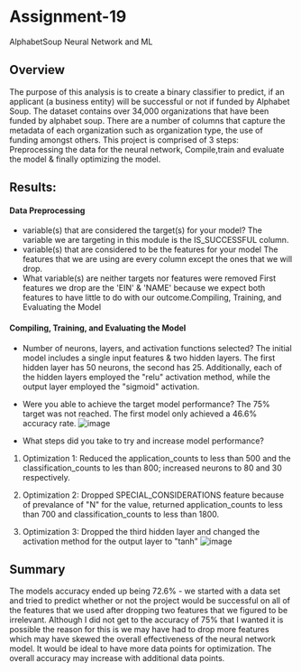 # Assignment-19
AlphabetSoup Neural Network and ML

## Overview 

The purpose of this analysis is to create a binary classifier to predict,
if an applicant (a business entity) will be successful or not if funded by Alphabet Soup. The dataset contains over 34,000 organizations that have been funded by alphabet soup. There are a number of columns that capture the metadata of each organization such as organization type, the use of funding amongst others. This project is comprised of 3 steps: Preprocessing the data for the neural network, Compile,train and evaluate the model & finally optimizing the model.

## Results:
#### Data Preprocessing

- variable(s) that are considered the target(s) for your model?
The variable we are targeting in this module is the IS_SUCCESSFUL column.
- variable(s) that are considered to be the features for your model
The features that we are using are every column except the ones that we will drop.
- What variable(s) are neither targets nor features were removed
First features we drop are the 'EIN' & 'NAME' because we expect both features to have little to do with our outcome.Compiling, Training, and Evaluating the Model

#### Compiling, Training, and Evaluating the Model
- Number of neurons, layers, and activation functions selected? 
The initial model includes a single input features & two hidden layers. The first hidden layer has 50 neurons, the second has 25. Additionally, each of the hidden layers employed the "relu" activation method, while the output layer employed the "sigmoid" activation.
- Were you able to achieve the target model performance? 
The 75% target was not reached. The first model only achieved a 46.6% accuracy rate.
![image](https://user-images.githubusercontent.com/80020446/128876920-4ba37100-edc8-4b71-ba88-fd85a1f0f923.png)

- What steps did you take to try and increase model performance?
1. Optimization 1: Reduced the application_counts to less than 500 and the classification_counts to les than 800; increased neurons to 80 and 30 respectively.

2. Optimization 2: Dropped SPECIAL_CONSIDERATIONS feature because of prevalance of "N" for the value, returned application_counts to less than 700 and classification_counts to less than 1800.

3. Optimization 3: Dropped the third hidden layer and changed the activation method for the output layer to "tanh"
![image](https://user-images.githubusercontent.com/80020446/128876394-7528df1d-890f-4649-a1cc-670bf0df4483.png)

## Summary

The models accuracy ended up being 72.6% - we started with a data set and tried to predict whether or not the project would be successful on all of the features that we used after dropping two features that we figured to be irrelevant. Although I did not get to the accuracy of 75% that I wanted it is possible the reason for this is we may have had to drop more features which may have skewed the overall effectiveness of the neural network model. It would be ideal to have more data points for optimization. The overall accuracy may increase with additional data points. 
